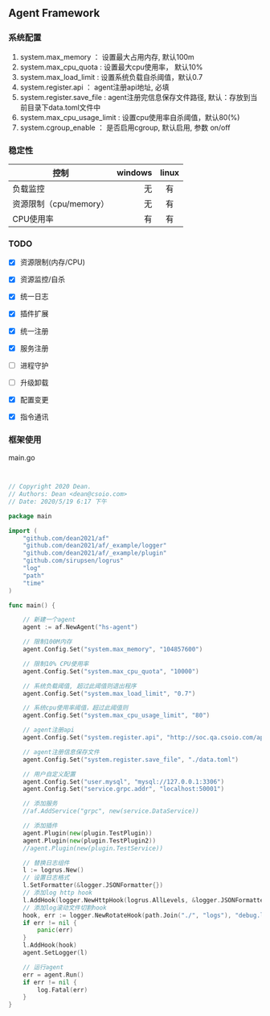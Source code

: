 ## Agent Framework


### 系统配置

1. system.max_memory ： 设置最大占用内存, 默认100m
2. system.max_cpu_quota : 设置最大cpu使用率， 默认10%
3. system.max_load_limit : 设置系统负载自杀阈值，默认0.7
4. system.register.api ： agent注册api地址, 必填
5. system.register.save_file : agent注册完信息保存文件路径, 默认：存放到当前目录下data.toml文件中
6. system.max_cpu_usage_limit : 设置cpu使用率自杀阈值，默认80(%)
7. system.cgroup_enable ： 是否启用cgroup, 默认启用, 参数 on/off

### 稳定性

| 控制        | windows   |  linux  |
| --------   | -----:  | :----:  |
|负载监控      | 无   |   有     |
| 资源限制（cpu/memory）         |  无   |   有   |
| CPU使用率        |    有    |  有  |

### TODO

- [x] 资源限制(内存/CPU)
- [x] 资源监控/自杀
- [x] 统一日志
- [x] 插件扩展
- [x] 统一注册
- [x] 服务注册
- [ ] 进程守护
- [ ] 升级卸载
- [x] 配置变更
- [x] 指令通讯


### 框架使用

main.go 
```go


// Copyright 2020 Dean.
// Authors: Dean <dean@csoio.com>
// Date: 2020/5/19 6:17 下午

package main

import (
	"github.com/dean2021/af"
	"github.com/dean2021/af/_example/logger"
	"github.com/dean2021/af/_example/plugin"
	"github.com/sirupsen/logrus"
	"log"
	"path"
	"time"
)

func main() {

	// 新建一个agent
	agent := af.NewAgent("hs-agent")

	// 限制100M内存
	agent.Config.Set("system.max_memory", "104857600")

	// 限制10% CPU使用率
	agent.Config.Set("system.max_cpu_quota", "10000")

	// 系统负载阈值, 超过此阈值则退出程序
	agent.Config.Set("system.max_load_limit", "0.7")

	// 系统cpu使用率阈值，超过此阈值则
	agent.Config.Set("system.max_cpu_usage_limit", "80")

	// agent注册api
	agent.Config.Set("system.register.api", "http://soc.qa.csoio.com/api/hostsecurity/agent/register")

	// agent注册信息保存文件
	agent.Config.Set("system.register.save_file", "./data.toml")

	// 用户自定义配置
	agent.Config.Set("user.mysql", "mysql://127.0.0.1:3306")
	agent.Config.Set("service.grpc.addr", "localhost:50001")

	// 添加服务
	//af.AddService("grpc", new(service.DataService))

	// 添加插件
	agent.Plugin(new(plugin.TestPlugin))
	agent.Plugin(new(plugin.TestPlugin2))
	//agent.Plugin(new(plugin.TestService))

	// 替换日志组件
	l := logrus.New()
	// 设置日志格式
	l.SetFormatter(&logger.JSONFormatter{})
	// 添加log http hook
	l.AddHook(logger.NewHttpHook(logrus.AllLevels, &logger.JSONFormatter{}, "http://www.baidu.com/logserver"))
	// 添加log滚动文件切割hook
	hook, err := logger.NewRotateHook(path.Join("./", "logs"), "debug.log", time.Hour*24, time.Second*60)
	if err != nil {
		panic(err)
	}
	l.AddHook(hook)
	agent.SetLogger(l)

	// 运行agent
	err = agent.Run()
	if err != nil {
		log.Fatal(err)
	}
}



```
